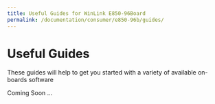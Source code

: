 ```yaml
---
title: Useful Guides for WinLink E850-96Board
permalink: /documentation/consumer/e850-96b/guides/
---
```

# Useful Guides

These guides will help to get you started with a variety of available on-boards software

Coming Soon ...
